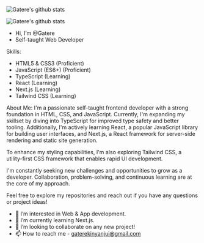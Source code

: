 ![Gatere's github stats](https://github-readme-stats.vercel.app/api?username=gatere-kinyanjui&show_icons=true&theme=radical)

![Gatere's github stats](https://github-readme-stats.vercel.app/api/top-langs/?username=gatere-kinyanjui&count_private=true&layout=compact&show_icons=true&theme=radical)

- Hi, I’m @Gatere
- Self-taught Web Developer

Skills:
- HTML5 & CSS3 (Proficient)
- JavaScript (ES6+) (Proficient)
- TypeScript (Learning)
- React (Learning)
- Next.js (Learning)
- Tailwind CSS (Learning)

About Me:
I'm a passionate self-taught frontend developer with a strong foundation in HTML, CSS, and JavaScript. Currently, I'm expanding my skillset by diving into TypeScript for improved type safety and better tooling. Additionally, I'm actively learning React, a popular JavaScript library for building user interfaces, and Next.js, a React framework for server-side rendering and static site generation.

To enhance my styling capabilities, I'm also exploring Tailwind CSS, a utility-first CSS framework that enables rapid UI development.

I'm constantly seeking new challenges and opportunities to grow as a developer. Collaboration, problem-solving, and continuous learning are at the core of my approach.

Feel free to explore my repositories and reach out if you have any questions or project ideas!

- 👀 I’m interested in Web & App development.
- 🌱 I’m currently learning Next.js.
- 💞️ I’m looking to collaborate on any new project!
- 📫 How to reach me - gaterekinyanjui@gmail.com

<!---
GatereKinyanjui/GatereKinyanjui is a ✨ special ✨ repository because its `README.md` (this file) appears on your GitHub profile.
You can click the Preview link to take a look at your changes.
--->
